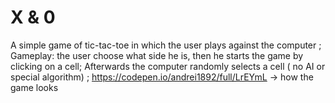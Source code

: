 # X & 0
A simple game of tic-tac-toe in which the user plays against the computer ;
Gameplay: the user choose what side he is, then he starts the game by clicking on a cell;
Afterwards the computer randomly selects a cell ( no AI or special algorithm) ;
https://codepen.io/andrei1892/full/LrEYmL -> how the game looks
